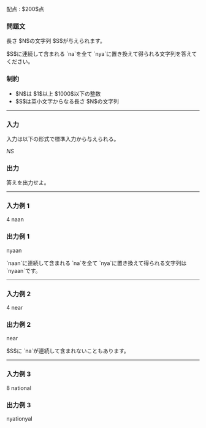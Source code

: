 
<div>

<span>

<span>

<p>
配点 : $200$点
</p>

<div>

<section>

### **問題文**

<p>
長さ $N$の文字列 $S$が与えられます。
</p>

<p>
$S$に連続して含まれる `na`を全て `nya`に置き換えて得られる文字列を答えてください。
</p>

</section>

</div>

<div>

<section>

### **制約**

<ul>

<li>
$N$は $1$以上 $1000$以下の整数
</li>

<li>
$S$は英小文字からなる長さ $N$の文字列
</li>

</ul>

</section>

</div>

---

<div>

<div>

<section>

### **入力**

<p>
入力は以下の形式で標準入力から与えられる。
</p>

<div>

$N$$S$
</div>

</section>

</div>

<div>

<section>

### **出力**

<p>
答えを出力せよ。
</p>

</section>

</div>

</div>

---

<div>

<section>

### **入力例 1**

<div>

4
naan

</div>

</section>

</div>

<div>

<section>

### **出力例 1**

<div>

nyaan

</div>

<p>
`naan`に連続して含まれる `na`を全て `nya`に置き換えて得られる文字列は `nyaan`です。
</p>

</section>

</div>

---

<div>

<section>

### **入力例 2**

<div>

4
near

</div>

</section>

</div>

<div>

<section>

### **出力例 2**

<div>

near

</div>

<p>
$S$に `na`が連続して含まれないこともあります。
</p>

</section>

</div>

---

<div>

<section>

### **入力例 3**

<div>

8
national

</div>

</section>

</div>

<div>

<section>

### **出力例 3**

<div>

nyationyal

</div>

</section>

</div>

</span>

</span>

</div>
